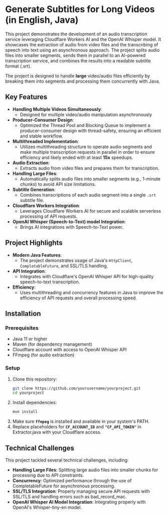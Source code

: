 # Generate Subtitles for Long Videos (in English, Java)

This project demonstrates the development of an audio transcription service leveraging Cloudflare Workers AI and the OpenAI Whisper model.
It showcases the extraction of audio from video files and the transcribing of speech into text using an asynchronous approach.
The project splits audio files into smaller segments, sends them in parallel to an AI-powered transcription service, and combines the results into a readable subtitle format (.srt).

The project is designed to handle **large** video/audio files efficiently by breaking them into segments and processing them concurrently with Java.

## Key Features

- **Handling Multiple Videos Simultaneously**: 
  * Designed for multiple video/audio manipulation asynchronously
- **Producer-Consumer Design**: 
  * Optimized the Thread Pool and Blocking Queue to implement a producer-consumer design with thread-safety, ensuring an efficient and stable workflow.
- **Multithreaded Implementation**: 
  * Utilizes multithreading structure to operate audio segments and make multiple transcription requests in parallel in order to ensure efficiency and likely ended with at least **15x** speedups.
- **Audio Extraction**:
  * Extracts audio from video files and prepares them for transcription.
- **Handling Large Files**: 
  * Automatically splits audio files into smaller segments (e.g., 1-minute chunks) to avoid API size limitations.
- **Subtitle Generation**:
  * Combines transcriptions of each audio segment into a single `.srt` subtitle file.
- **Cloudflare Workers Integration**:
  * Leverages Cloudflare Workers AI for secure and scalable serverless processing of API requests.
- **OpenAI Whisper (Speech-to-Text) model Integration**:
  * Brings AI integrations with Speech-to-Text power.

## Project Highlights

- **Modern Java Features**:
  * The project demonstrates usage of Java's `HttpClient`, `CompletableFuture`, and SSL/TLS handling.
- **API Integration**:
  * Integrates with Cloudflare's OpenAI Whisper API for high-quality speech-to-text transcription.
- **Efficiency**:
  * Uses multithreading and concurrency features in Java to improve the efficiency of API requests and overall processing speed.

## Installation
### Prerequisites

- Java 11 or higher
- Maven (for dependency management)
- Cloudflare account with access to OpenAI Whisper API
- FFmpeg (for audio extraction)

### Setup

1. Clone this repository:
    ```bash
    git clone https://github.com/yourusername/yourproject.git
    cd yourproject
    ```
2. Install dependencies:
    ```bash
   mvn install
    ```
3. Make sure **`ffmpeg`** is installed and available in your system's PATH.
4. Replace placeholders for **`CF_ACCOUNT_ID`** and **`"CF_API_TOKEN"`** in Extractor.java with your Cloudflare access.

## Technical Challenges
This project tackled several technical challenges, including:

* **Handling Large Files**: Splitting large audio files into smaller chunks for processing due to API constraints.
* **Concurrency**: Optimized performance through the use of CompletableFuture for asynchronous processing.
* **SSL/TLS Integration**: Properly managing secure API requests with SSL/TLS and handling errors such as bad_record_mac.
* **OpenAI Whisper AI Model Integration**: Integrating properly with OpenAI's Whisper-tiny-en model.